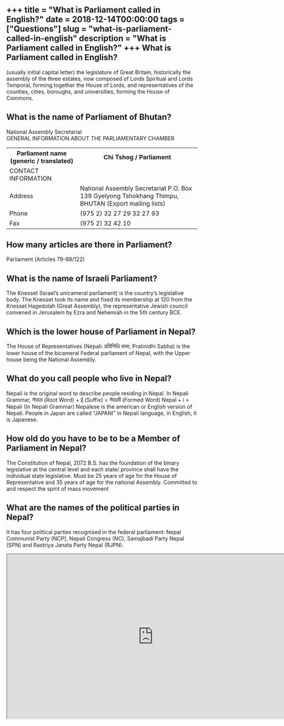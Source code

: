 +++
title = "What is Parliament called in English?"
date = 2018-12-14T00:00:00
tags = ["Questions"]
slug = "what-is-parliament-called-in-english"
description = "What is Parliament called in English?"
+++
What is Parliament called in English?
-------------------------------------

(usually initial capital letter) the legislature of Great Britain, historically the assembly of the three estates, now composed of Lords Spiritual and Lords Temporal, forming together the House of Lords, and representatives of the counties, cities, boroughs, and universities, forming the House of Commons.

What is the name of Parliament of Bhutan?
-----------------------------------------

National Assembly Secretariat  
GENERAL INFORMATION ABOUT THE PARLIAMENTARY CHAMBER

<table><tr><th>Parliament name (generic / translated)</th><th>Chi Tshog / Parliament</th></tr><tr><td>CONTACT INFORMATION</td></tr><tr><td>Address</td><td>National Assembly Secretariat P.O. Box 139 Gyelyong Tshokhang Thimpu, BHUTAN (Export mailing lists)</td></tr><tr><td>Phone</td><td>(975 2) 32 27 29 32 27 93</td></tr><tr><td>Fax</td><td>(975 2) 32 42 10</td></tr></table>

How many articles are there in Parliament?
------------------------------------------

Parliament (Articles 79-88/122)

What is the name of Israeli Parliament?
---------------------------------------

The Knesset (Israel’s unicameral parliament) is the country’s legislative body. The Knesset took its name and fixed its membership at 120 from the Knesset Hagedolah (Great Assembly), the representative Jewish council convened in Jerusalem by Ezra and Nehemiah in the 5th century BCE.

Which is the lower house of Parliament in Nepal?
------------------------------------------------

The House of Representatives (Nepali: प्रतिनिधि सभा; Pratinidhi Sabha) is the lower house of the bicameral Federal parliament of Nepal, with the Upper house being the National Assembly.

What do you call people who live in Nepal?
------------------------------------------

Nepali is the original word to describe people residing in Nepal. In Nepali Grammar, नेपाल (Root Word) + ई (Suffix) = नेपाली (Formed Word) Nepal + i = Nepali (In Nepali Grammar) Nepalese is the american or English version of Nepali. People in Japan are called “JAPANI” in Nepali language, in English, it is Japanese.

How old do you have to be to be a Member of Parliament in Nepal?
----------------------------------------------------------------

The Constitution of Nepal, 2072 B.S. has the foundation of the binary legislative at the central level and each state/ province shall have the individual state legislative. Must be 25 years of age for the House of Representative and 35 years of age for the national Assembly. Committed to and respect the spirit of mass movement

What are the names of the political parties in Nepal?
-----------------------------------------------------

It has four political parties recognised in the federal parliament: Nepal Communist Party (NCP), Nepali Congress (NC), Samajbadi Party Nepal (SPN) and Rastriya Janata Party Nepal (RJPN).

<iframe allow="accelerometer; autoplay; clipboard-write; encrypted-media; gyroscope; picture-in-picture" allowfullscreen="" class="__youtube_prefs__  epyt-is-override  no-lazyload" data-no-lazy="1" data-origheight="433" data-origwidth="770" data-skipgform_ajax_framebjll="" height="433" id="_ytid_24648" loading="lazy" src="https://www.youtube.com/embed/JeZmY0daFoM?enablejsapi=1&autoplay=0&cc_load_policy=0&cc_lang_pref=&iv_load_policy=1&loop=0&modestbranding=0&rel=1&fs=1&playsinline=0&autohide=2&theme=dark&color=red&controls=1&" title="YouTube player" width="770"></iframe>